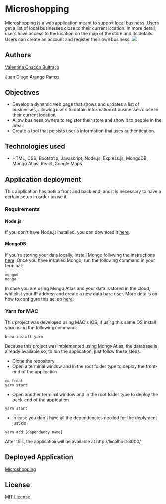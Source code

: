 # Microshopping
Microshopping is a web application meant to support local business. Users get a list of local businesses close to their current location. In more detail, users have access to the location on the map of the store and its details. Users can create an account and register their own business.
![](files/mainPage.png)

## Authors
[Valentina Chacón Buitrago](https://github.com/ValentinaChaconBuitrago)

[Juan Diego Arango Ramos](https://github.com/juandarango98)

## Objectives
* Develop a dynamic web page that shows and updates a list of businesses, allowing users to obtain information of businesses close to their current location.
* Allow business owners to register their store and show it to people in the area.
* Create a tool that persists user's information that uses authentication.

## Technologies used
* HTML, CSS, Bootstrap, Javascript, Node.js, Express.js, MongoDB, Mongo Atlas, React, Google Maps. 

## Application deployment
This application has both a front and back end, and it is necessary to have a certain setup in order to use it. 
### Requirements
#### Node.js
If you don't have Node.js installed, you can download it [here](https://nodejs.org/en/).
#### MongoDB 
If you're storing your data locally, install Mongo following the instructions [here](https://www.mongodb.com/en).
Once you have installed Mongo, run the following command in your terminal:

```
mongod
mongo
```
In case you are using Mongo Atlas and your data is stored in the cloud, whitelist your IP address and create a new data base user. More details on how to configure this set up [here](https://docs.atlas.mongodb.com/driver-connection/).

### Yarn for MAC
This project was developed using MAC's iOS, if using this same OS install yarn using the following command:
```
brew install yarn
```

Because this project was implemented using Mongo Atlas, the database is already available so, to run the application, just follow these steps:
* Clone the repository
* Open a terminal window and in the root folder type to deploy the front-end of the application
```
cd front
yarn start
```
* Open another terminal window and in the root folder type to deploy the back-end of the application
```
yarn start
```
* In case you don't have all the dependencies needed for the deplyment just do
```
yarn add [dependency name]
```
After this, the application will be available at http://localhost:3000/

## Deployed Application
[Microshopping](https://bogota-restaurants.herokuapp.com/)

## License
[MIT License](https://github.com/ValentinaChaconBuitrago/Microshopping/blob/master/LICENSE)
